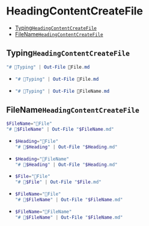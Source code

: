 # HeadingContentCreateFile
- [Typing`HeadingContentCreateFile`](#typingheadingcontentcreatefile)
- [FileName`HeadingContentCreateFile`](#filenameheadingcontentcreatefile)


## Typing`HeadingContentCreateFile`
```ps1
"# 📌Typing" | Out-File 📄File.md
```
- ```ps1
  "# 📌Typing" | Out-File 📄File.md
  ```
- ```ps1
  "# 📌Typing" | Out-File 📄FileName.md
  ```


## FileName`HeadingContentCreateFile`
```ps1
$FileName="📄File"
"# 📌$FileName" | Out-File "$FileName.md"
```
- ```ps1
  $Heading="📄File"
  "# 📌$Heading" | Out-File "$Heading.md"
  ```
- ```ps1
  $Heading="📄FileName"
  "# 📌$Heading" | Out-File "$Heading.md"
  ```
- ```ps1
  $File="📄File"
  "# 📌$File" | Out-File "$File.md"
  ```
- ```ps1
  $FileName="📄File"
  "# 📌$FileName" | Out-File "$FileName.md"
  ```
- ```ps1
  $FileName="📄FileName"
  "# 📌$FileName" | Out-File "$FileName.md"
  ```

